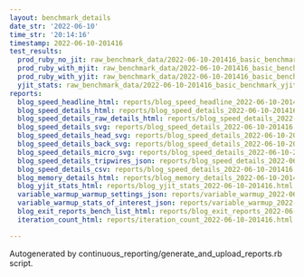 ```yaml
---
layout: benchmark_details
date_str: '2022-06-10'
time_str: '20:14:16'
timestamp: 2022-06-10-201416
test_results:
  prod_ruby_no_jit: raw_benchmark_data/2022-06-10-201416_basic_benchmark_prod_ruby_no_jit.json
  prod_ruby_with_mjit: raw_benchmark_data/2022-06-10-201416_basic_benchmark_prod_ruby_with_mjit.json
  prod_ruby_with_yjit: raw_benchmark_data/2022-06-10-201416_basic_benchmark_prod_ruby_with_yjit.json
  yjit_stats: raw_benchmark_data/2022-06-10-201416_basic_benchmark_yjit_stats.json
reports:
  blog_speed_headline_html: reports/blog_speed_headline_2022-06-10-201416.html
  blog_speed_details_html: reports/blog_speed_details_2022-06-10-201416.html
  blog_speed_details_raw_details_html: reports/blog_speed_details_2022-06-10-201416.raw_details.html
  blog_speed_details_svg: reports/blog_speed_details_2022-06-10-201416.svg
  blog_speed_details_head_svg: reports/blog_speed_details_2022-06-10-201416.head.svg
  blog_speed_details_back_svg: reports/blog_speed_details_2022-06-10-201416.back.svg
  blog_speed_details_micro_svg: reports/blog_speed_details_2022-06-10-201416.micro.svg
  blog_speed_details_tripwires_json: reports/blog_speed_details_2022-06-10-201416.tripwires.json
  blog_speed_details_csv: reports/blog_speed_details_2022-06-10-201416.csv
  blog_memory_details_html: reports/blog_memory_details_2022-06-10-201416.html
  blog_yjit_stats_html: reports/blog_yjit_stats_2022-06-10-201416.html
  variable_warmup_warmup_settings_json: reports/variable_warmup_2022-06-10-201416.warmup_settings.json
  variable_warmup_stats_of_interest_json: reports/variable_warmup_2022-06-10-201416.stats_of_interest.json
  blog_exit_reports_bench_list_html: reports/blog_exit_reports_2022-06-10-201416.bench_list.html
  iteration_count_html: reports/iteration_count_2022-06-10-201416.html

---
```

Autogenerated by continuous_reporting/generate_and_upload_reports.rb script.
